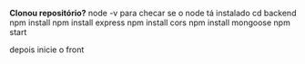 **Clonou repositório?**
node -v para checar se o node tá instalado
cd backend
npm install
npm install express
npm install cors
npm install mongoose
npm start

depois inicie o front